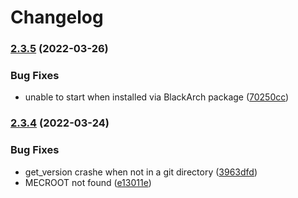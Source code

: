 # Changelog

### [2.3.5](https://github.com/jm33-m0/mec/compare/v2.3.4...v2.3.5) (2022-03-26)


### Bug Fixes

* unable to start when installed via BlackArch package ([70250cc](https://github.com/jm33-m0/mec/commit/70250cc587a5e17e52a6980ee452c932581953c1))

### [2.3.4](https://github.com/jm33-m0/mec/compare/v2.3.3...v2.3.4) (2022-03-24)


### Bug Fixes

* get_version crashe when not in a git directory ([3963dfd](https://github.com/jm33-m0/mec/commit/3963dfd1bdb5c17f8db81f264d5286ce9d213d18))
* MECROOT not found ([e13011e](https://github.com/jm33-m0/mec/commit/e13011ecf1dddfabba60000214f7c6ce172c603b))
